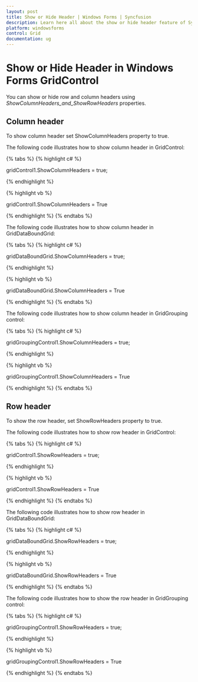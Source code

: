 ```yaml
---
layout: post
title: Show or Hide Header | Windows Forms | Syncfusion
description: Learn here all about the show or hide header feature of Syncfusion Windows Forms GridControl and more.
platform: windowsforms
control: Grid
documentation: ug
---
```


# Show or Hide Header in Windows Forms GridControl

You can show or hide row and column headers using _ShowColumnHeaders_and_ShowRowHeaders_ properties. 

## Column header

To show column header set ShowColumnHeaders property to true. 

The following code illustrates how to show column header in GridControl: 

{% tabs %}
{% highlight c# %}

gridControl1.ShowColumnHeaders = true;

{% endhighlight %}

{% highlight vb %}

gridControl1.ShowColumnHeaders = True

{% endhighlight %}
{% endtabs %}

The following code illustrates how to show column header in GridDataBoundGrid: 

{% tabs %}
{% highlight c# %}

gridDataBoundGrid.ShowColumnHeaders = true;

{% endhighlight %}

{% highlight vb %}

gridDataBoundGrid.ShowColumnHeaders = True

{% endhighlight %}
{% endtabs %}

The following code illustrates how to show column header in GridGrouping control: 

{% tabs %}
{% highlight c# %}

gridGroupingControl1.ShowColumnHeaders = true;

{% endhighlight %}

{% highlight vb %}

gridGroupingControl1.ShowColumnHeaders = True

{% endhighlight %}
{% endtabs %}

## Row header

To show the row header, set ShowRowHeaders property to true. 

The following code illustrates how to show row header in GridControl: 

{% tabs %}
{% highlight c# %}

gridControl1.ShowRowHeaders = true;

{% endhighlight %}

{% highlight vb %}

gridControl1.ShowRowHeaders = True

{% endhighlight %}
{% endtabs %}

The following code illustrates how to show row header in GridDataBoundGrid: 

{% tabs %}
{% highlight c# %}

gridDataBoundGrid.ShowRowHeaders = true;

{% endhighlight %}

{% highlight vb %}

gridDataBoundGrid.ShowRowHeaders = True

{% endhighlight %}
{% endtabs %}


The following code illustrates how to show the row header in GridGrouping control:

{% tabs %}
{% highlight c# %} 

gridGroupingControl1.ShowRowHeaders = true;

{% endhighlight %}

{% highlight vb %} 

gridGroupingControl1.ShowRowHeaders = True

{% endhighlight %}
{% endtabs %}

